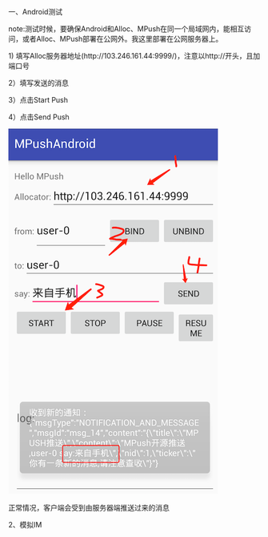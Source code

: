 一、Android测试

note:测试时候，要确保Android和Alloc、MPush在同一个局域网内，能相互访问，或者Alloc、MPush部署在公网外。我这里部署在公网服务器上。

1\) 填写Alloc服务器地址\(http:\/\/103.246.161.44:9999\/\)，注意以http:\/\/开头，且加端口号

2）填写发送的消息

3）点击Start Push

4）点击Send Push

![](/assets/test01.png)

正常情况，客户端会受到由服务器端推送过来的消息



2、模拟IM

